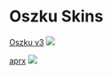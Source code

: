 # Oszku Skins

[Oszku v3](https://drive.google.com/file/d/1MTjAHw-aPmed29tz5srceJOj3DPSuxc-/view?usp=sharing)
![](https://osu.ppy.sh/ss/16323926/099a)

[aprx](https://drive.google.com/file/d/18ux2-c4rRUCy-OLiC-hAoy6FJjSUNb_W/view?usp=sharing)
![](https://osu.ppy.sh/ss/16323920/68e1)
